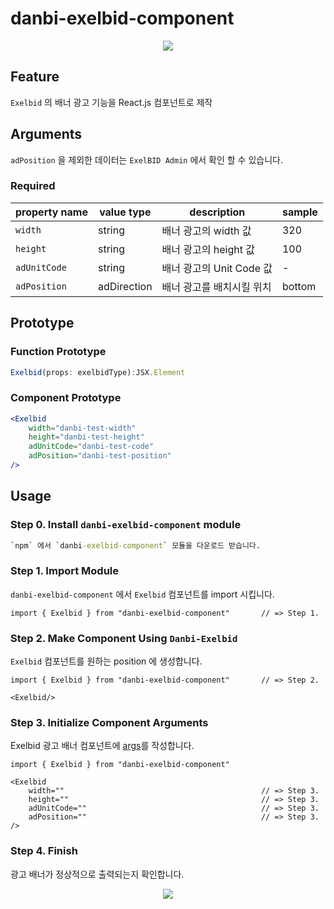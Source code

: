 # danbi-exelbid-component

<p align="center">
  <img src="https://user-images.githubusercontent.com/76930839/108671414-c12a1d80-7523-11eb-9984-3bcc2fdb738b.png">
</p>

## Feature
`Exelbid` 의 배너 광고 기능을 React.js 컴포넌트로 제작

## Arguments
`adPosition` 을 제외한 데이터는 `ExelBID Admin` 에서 확인 할 수 있습니다. 

### Required
| property name | value type  | description               | sample |
| ------------- | ----------- | ------------------------- | ------ |
| `width`       | string      | 배너 광고의 width 값      | 320    |
| `height`      | string      | 배너 광고의 height 값     | 100    |
| `adUnitCode`  | string      | 배너 광고의 Unit Code 값  | -      |
| `adPosition`  | adDirection | 배너 광고를 배치시킬 위치 | bottom |


## Prototype

### Function Prototype

```typescript
Exelbid(props: exelbidType):JSX.Element
```
### Component Prototype

```jsx
<Exelbid
    width="danbi-test-width"
    height="danbi-test-height"
    adUnitCode="danbi-test-code"
    adPosition="danbi-test-position"
/>
```

## Usage


### Step 0. Install `danbi-exelbid-component` module

```cmd
`npm` 에서 `danbi-exelbid-component` 모듈을 다운로드 받습니다.
```

### Step 1. Import Module

`danbi-exelbid-component` 에서 `Exelbid` 컴포넌트를 import 시킵니다.

```tsx
import { Exelbid } from "danbi-exelbid-component"       // => Step 1.
```

### Step 2. Make Component Using `Danbi-Exelbid`

`Exelbid` 컴포넌트를 원하는 position 에 생성합니다.

```tsx
import { Exelbid } from "danbi-exelbid-component"       // => Step 2.

<Exelbid/>
```

### Step 3. Initialize Component Arguments
Exelbid 광고 배너 컴포넌트에 [args](#arguments)를 작성합니다.


```tsx {4,5,6,7}
import { Exelbid } from "danbi-exelbid-component"

<Exelbid
    width=""                                            // => Step 3.
    height=""                                           // => Step 3.
    adUnitCode=""                                       // => Step 3.
    adPosition=""                                       // => Step 3.
/>
```

### Step 4. Finish

광고 배너가 정상적으로 출력되는지 확인합니다.

<p align="center">
  <img src="https://user-images.githubusercontent.com/76930839/108671414-c12a1d80-7523-11eb-9984-3bcc2fdb738b.png">
</p>